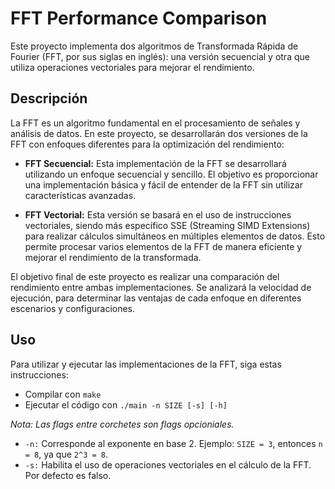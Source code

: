 # FFT Performance Comparison
Este proyecto implementa dos algoritmos de Transformada Rápida de Fourier (FFT, por sus siglas en inglés): una versión secuencial y otra que utiliza operaciones vectoriales para mejorar el rendimiento.

## Descripción
La FFT es un algoritmo fundamental en el procesamiento de señales y análisis de datos. En este proyecto, se desarrollarán dos versiones de la FFT con enfoques diferentes para la optimización del rendimiento:

- **FFT Secuencial:** Esta implementación de la FFT se desarrollará utilizando un enfoque secuencial y sencillo. El objetivo es proporcionar una implementación básica y fácil de entender de la FFT sin utilizar características avanzadas.

- **FFT Vectorial:** Esta versión se basará en el uso de instrucciones vectoriales, siendo más específico SSE (Streaming SIMD Extensions) para realizar cálculos simultáneos en múltiples elementos de datos. Esto permite procesar varios elementos de la FFT de manera eficiente y mejorar el rendimiento de la transformada.

El objetivo final de este proyecto es realizar una comparación del rendimiento entre ambas implementaciones. Se analizará la velocidad de ejecución, para determinar las ventajas de cada enfoque en diferentes escenarios y configuraciones.

## Uso
Para utilizar y ejecutar las implementaciones de la FFT, siga estas instrucciones:

- Compilar con `make`
- Ejecutar el código con `./main -n SIZE [-s] [-h]`

*Nota: Las flags entre corchetes son flags opcioniales.*

- `-n:` Corresponde al exponente en base 2. Ejemplo: `SIZE = 3`, entonces `n = 8`, ya que `2^3 = 8`.
- `-s:` Habilita el uso de operaciones vectoriales en el cálculo de la FFT. Por defecto es falso.
